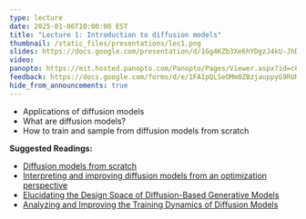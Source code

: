 ```yaml
---
type: lecture
date: 2025-01-06T10:00:00 EST
title: "Lecture 1: Introduction to diffusion models"
thumbnail: /static_files/presentations/lec1.png
slides: https://docs.google.com/presentation/d/1Gg4KZb3Xe6hYDgzJ4kU-JhD7tvDKQu7X-lDYu0V7DOs/
video:
panopto: https://mit.hosted.panopto.com/Panopto/Pages/Viewer.aspx?id=c6d22077-ee8f-410f-9957-b24f012ed8a0
feedback: https://docs.google.com/forms/d/e/1FAIpQLSeOMm0ZBzjauppyG9RUKIGiP-fAheUMCrMGN5su62Jw0ZYRdw/viewform?usp=dialog
hide_from_announcements: true
---
```

 * Applications of diffusion models
 * What are diffusion models?
 * How to train and sample from diffusion models from scratch

**Suggested Readings:**
- [Diffusion models from scratch](https://chenyang.co/diffusion.html)
- [Interpreting and improving diffusion models from an optimization perspective](https://arxiv.org/pdf/2306.04848)
- [Elucidating the Design Space of Diffusion-Based Generative Models](https://arxiv.org/pdf/2206.00364)
- [Analyzing and Improving the Training Dynamics of Diffusion Models](https://arxiv.org/pdf/2312.02696)
